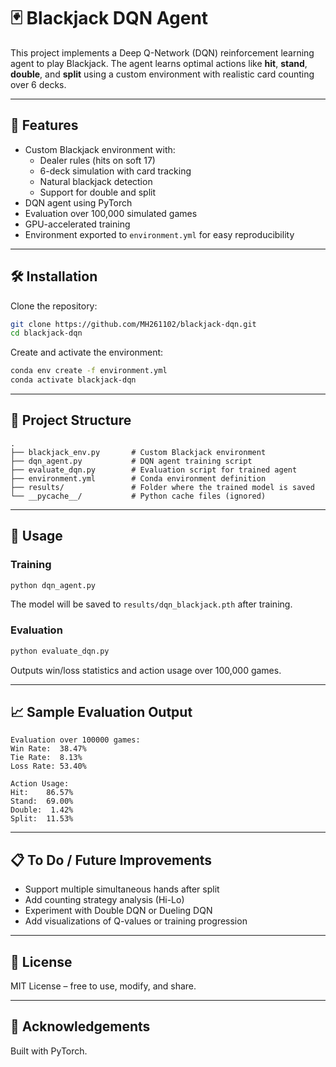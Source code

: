 # 🃏 Blackjack DQN Agent

This project implements a Deep Q-Network (DQN) reinforcement learning agent to play Blackjack. The agent learns optimal actions like **hit**, **stand**, **double**, and **split** using a custom environment with realistic card counting over 6 decks.

---

## 🚀 Features

- Custom Blackjack environment with:
  - Dealer rules (hits on soft 17)
  - 6-deck simulation with card tracking
  - Natural blackjack detection
  - Support for double and split
- DQN agent using PyTorch
- Evaluation over 100,000 simulated games
- GPU-accelerated training
- Environment exported to `environment.yml` for easy reproducibility

---

## 🛠 Installation

Clone the repository:

```bash
git clone https://github.com/MH261102/blackjack-dqn.git
cd blackjack-dqn
```

Create and activate the environment:

```bash
conda env create -f environment.yml
conda activate blackjack-dqn
```

---

## 📂 Project Structure

```text
.
├── blackjack_env.py       # Custom Blackjack environment
├── dqn_agent.py           # DQN agent training script
├── evaluate_dqn.py        # Evaluation script for trained agent
├── environment.yml        # Conda environment definition
├── results/               # Folder where the trained model is saved
└── __pycache__/           # Python cache files (ignored)
```

---

## 🧠 Usage

### Training

```bash
python dqn_agent.py
```

The model will be saved to `results/dqn_blackjack.pth` after training.

### Evaluation

```bash
python evaluate_dqn.py
```

Outputs win/loss statistics and action usage over 100,000 games.

---

## 📈 Sample Evaluation Output

```
Evaluation over 100000 games:
Win Rate:  38.47%
Tie Rate:  8.13%
Loss Rate: 53.40%

Action Usage:
Hit:    86.57%
Stand:  69.00%
Double:  1.42%
Split:  11.53%
```

---

## 📋 To Do / Future Improvements

- Support multiple simultaneous hands after split
- Add counting strategy analysis (Hi-Lo)
- Experiment with Double DQN or Dueling DQN
- Add visualizations of Q-values or training progression

---

## 📜 License

MIT License – free to use, modify, and share.

---

## 🤝 Acknowledgements

Built with PyTorch.
